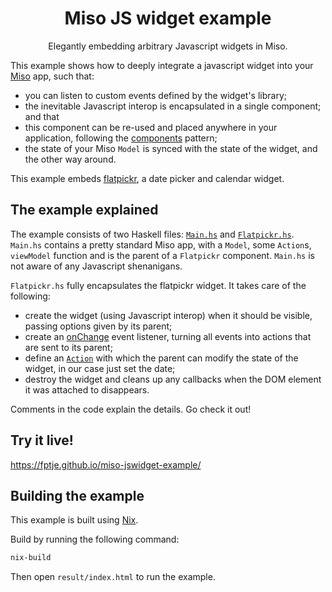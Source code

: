 <h1 align="center">Miso JS widget example</h1>
<p align="center">
  Elegantly embedding arbitrary Javascript widgets in Miso.
</p>

This example shows how to deeply integrate a javascript widget into your [Miso](https://haskell-miso.org/) app, such that:

- you can listen to custom events defined by the widget's library;
- the inevitable Javascript interop is encapsulated in a single component; and that
- this component can be re-used and placed anywhere in your application, following the [components](https://github.com/FPtje/miso-component-example) pattern;
- the state of your Miso `Model` is synced with the state of the widget, and the other way around.

This example embeds [flatpickr](https://flatpickr.js.org/), a date picker and calendar widget. 

## The example explained
The example consists of two Haskell files: [`Main.hs`](src/Main.hs) and [`Flatpickr.hs`](src/Flatpickr.hs). `Main.hs` contains a pretty standard Miso app, with a `Model`, some `Action`s, `viewModel` function and is the parent of a `Flatpickr` component. `Main.hs` is not aware of any Javascript shenanigans.

`Flatpickr.hs` fully encapsulates the flatpickr widget. It takes care of the following:

- create the widget (using Javascript interop) when it should be visible, passing options given by its parent;
- create an [onChange](https://flatpickr.js.org/events/#onchange) event listener, turning all events into actions that are sent to its parent;
- define an [`Action`](https://github.com/FPtje/miso-jswidget-example/blob/master/src/Flatpickr.hs#L73-L75) with which the parent can modify the state of the widget, in our case just set the date;
- destroy the widget and cleans up any callbacks when the DOM element it was attached to disappears.

Comments in the code explain the details. Go check it out!

## Try it live!
https://fptje.github.io/miso-jswidget-example/

## Building the example
This example is built using [Nix](https://nixos.org/nix/).

Build by running the following command:
```bash
nix-build
```
Then open `result/index.html` to run the example.
